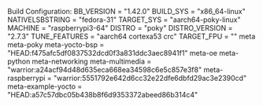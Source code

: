 Build Configuration:
BB_VERSION           = "1.42.0"
BUILD_SYS            = "x86_64-linux"
NATIVELSBSTRING      = "fedora-31"
TARGET_SYS           = "aarch64-poky-linux"
MACHINE              = "raspberrypi3-64"
DISTRO               = "poky"
DISTRO_VERSION       = "2.7.3"
TUNE_FEATURES        = "aarch64 cortexa53 crc"
TARGET_FPU           = ""
meta
meta-poky
meta-yocto-bsp       = "HEAD:f475afc5df0837532dcd0f3a831ddc3aec8941f1"
meta-oe
meta-python
meta-networking
meta-multimedia      = "warrior:a24acf94d48d635eca668ea34598c6e5c857e3f8"
meta-raspberrypi     = "warrior:5551792e642d6cc32e22dfe6dbfd29ac3e2390cd"
meta-example-yocto   = "HEAD:a57c57dbc05b438b8f6d9353372abeed86b314c4"
